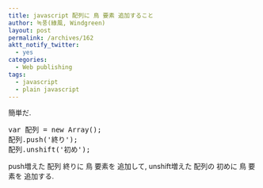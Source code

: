 ```yaml
---
title: javascript 配列に 鳥 要素 追加すること
author: 녹풍(綠風, Windgreen)
layout: post
permalink: /archives/162
aktt_notify_twitter:
  - yes
categories:
  - Web publishing
tags:
  - javascript
  - plain javascript
---
```

簡単だ.

<pre class="brush:js">var 配列 = new Array();
配列.push(&#039;終り&#039;);
配列.unshift(&#039;初め&#039;);</pre>

push増えた 配列 終りに 鳥 要素を 追加して, unshift増えた 配列の 初めに 鳥 要素を 追加する.